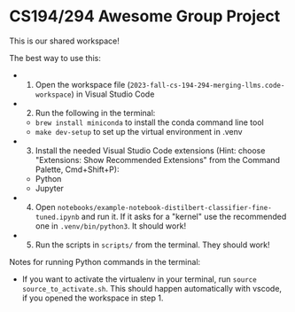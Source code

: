 # CS194/294 Awesome Group Project

This is our shared workspace!

The best way to use this:

- 1. Open the workspace file (`2023-fall-cs-194-294-merging-llms.code-workspace`) in Visual Studio Code
- 2. Run the following in the terminal:
  - `brew install miniconda` to install the conda command line tool
  - `make dev-setup` to set up the virtual environment in .venv
- 3. Install the needed Visual Studio Code extensions (Hint: choose "Extensions: Show Recommended Extensions" from the Command Palette, Cmd+Shift+P):
  - Python
  - Jupyter
- 4. Open `notebooks/example-notebook-distilbert-classifier-fine-tuned.ipynb` and run it. If it asks for a "kernel" use the recommended one in `.venv/bin/python3`. It should work!
- 5. Run the scripts in `scripts/` from the terminal. They should work!

Notes for running Python commands in the terminal:

- If you want to activate the virtualenv in your terminal, run `source source_to_activate.sh`. This should happen automatically with vscode, if you opened the workspace in step 1.
